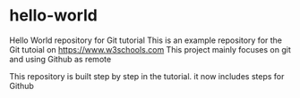 # hello-world
Hello World repository for Git tutorial
This is an example repository for the Git tutoial on https://www.w3schools.com
This project mainly focuses on git and using Github as remote

This repository is built step by step in the tutorial.
it now includes steps for Github
